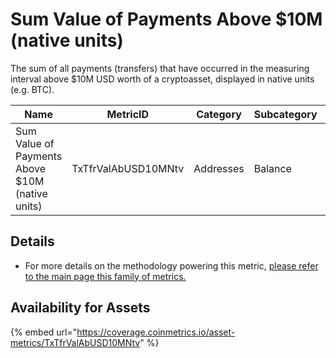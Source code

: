 # Sum Value of Payments Above $10M (native units)

The sum of all payments (transfers) that have occurred in the measuring interval above $10M USD worth of a cryptoasset, displayed in native units (e.g. BTC).&#x20;

| Name                                            | MetricID            | Category  | Subcategory | Type | Unit | Interval |
| ----------------------------------------------- | ------------------- | --------- | ----------- | ---- | ---- | -------- |
| Sum Value of Payments Above $10M (native units) | TxTfrValAbUSD10MNtv | Addresses | Balance     | Sum  | Ntv  | 1 day    |

## Details

* For more details on the methodology powering this metric, [please refer to the main page this family of metrics.](./)

## Availability for Assets

{% embed url="https://coverage.coinmetrics.io/asset-metrics/TxTfrValAbUSD10MNtv" %}

